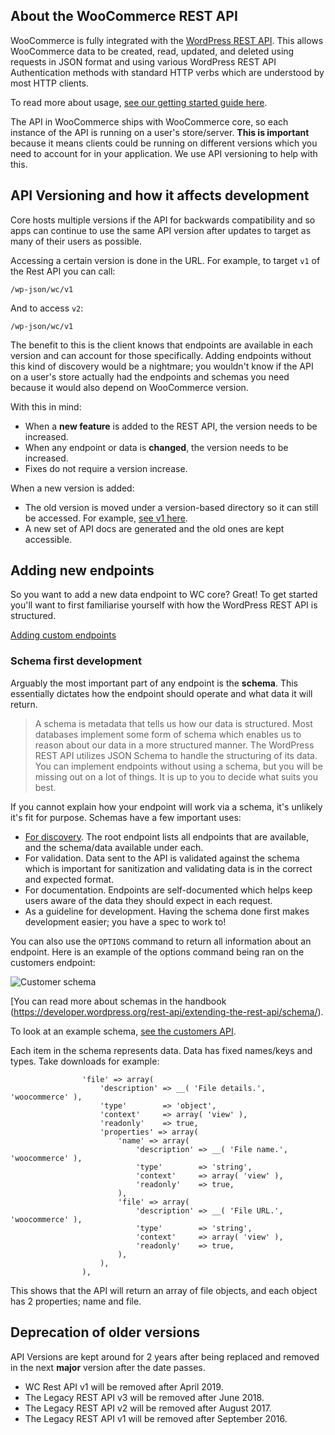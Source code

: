 ## About the WooCommerce REST API

WooCommerce is fully integrated with the [WordPress REST API](https://developer.wordpress.org/rest-api/). This allows WooCommerce data to be created, read, updated, and deleted using requests in JSON format and using various WordPress REST API Authentication methods with standard HTTP verbs which are understood by most HTTP clients.

To read more about usage, [see our getting started guide here](https://github.com/woocommerce/woocommerce/wiki/Getting-started-with-the-REST-API).

The API in WooCommerce ships with WooCommerce core, so each instance of the API is running on a user's store/server. **This is important** because it means clients could be running on different versions which you need to account for in your application. We use API versioning to help with this.

## API Versioning and how it affects development

Core hosts multiple versions if the API for backwards compatibility and so apps can continue to use the same API version after updates to target as many of their users as possible.

Accessing a certain version is done in the URL. For example, to target `v1` of the Rest API you can call:

```
/wp-json/wc/v1
```

And to access `v2`:

```
/wp-json/wc/v1
```

The benefit to this is the client knows that endpoints are available in each version and can account for those specifically. Adding endpoints without this kind of discovery would be a nightmare; you wouldn't know if the API on a user's store actually had the endpoints and schemas you need because it would also depend on WooCommerce version.

With this in mind:

* When a **new feature** is added to the REST API, the version needs to be increased. 
* When any endpoint or data is **changed**, the version needs to be increased. 
* Fixes do not require a version increase.

When a new version is added:

* The old version is moved under a version-based directory so it can still be accessed. For example, [see v1 here](https://github.com/woocommerce/woocommerce/tree/master/includes/api/v1). 
* A new set of API docs are generated and the old ones are kept accessible.

## Adding new endpoints

So you want to add a new data endpoint to WC core? Great! To get started you'll want to first familiarise yourself with how the WordPress REST API is structured.

[Adding custom endpoints](https://developer.wordpress.org/rest-api/extending-the-rest-api/adding-custom-endpoints/)

### Schema first development

Arguably the most important part of any endpoint is the **schema**. This essentially dictates how the endpoint should operate and what data it will return.

> A schema is metadata that tells us how our data is structured. Most databases implement some form of schema which enables us to reason about our data in a more structured manner. The WordPress REST API utilizes JSON Schema to handle the structuring of its data. You can implement endpoints without using a schema, but you will be missing out on a lot of things. It is up to you to decide what suits you best.

If you cannot explain how your endpoint will work via a schema, it's unlikely it's fit for purpose. Schemas have a few important uses:

* [For discovery](https://developer.wordpress.org/rest-api/using-the-rest-api/discovery/). The root endpoint lists all endpoints that are available, and the schema/data available under each.
* For validation. Data sent to the API is validated against the schema which is important for sanitization and validating data is in the correct and expected format.
* For documentation. Endpoints are self-documented which helps keep users aware of the data they should expect in each request.
* As a guideline for development. Having the schema done first makes development easier; you have a spec to work to!

You can also use the `OPTIONS` command to return all information about an endpoint. Here is an example of the options command being ran on the customers endpoint:

![Customer schema](https://woocommerce.files.wordpress.com/2017/05/2017-05-24-at-10-24.png)

[You can read more about schemas in the handbook
(https://developer.wordpress.org/rest-api/extending-the-rest-api/schema/).

To look at an example schema, [see the customers API](https://github.com/woocommerce/woocommerce/blob/3.0.0/includes/api/class-wc-rest-customer-downloads-controller.php#L78-L168).

Each item in the schema represents data. Data has fixed names/keys and types. Take downloads for example:

```
				'file' => array(
					'description' => __( 'File details.', 'woocommerce' ),
					'type'        => 'object',
					'context'     => array( 'view' ),
					'readonly'    => true,
					'properties' => array(
						'name' => array(
							'description' => __( 'File name.', 'woocommerce' ),
							'type'        => 'string',
							'context'     => array( 'view' ),
							'readonly'    => true,
						),
						'file' => array(
							'description' => __( 'File URL.', 'woocommerce' ),
							'type'        => 'string',
							'context'     => array( 'view' ),
							'readonly'    => true,
						),
					),
				),
```

This shows that the API will return an array of file objects, and each object has 2 properties; name and file.

## Deprecation of older versions

API Versions are kept around for 2 years after being replaced and removed in the next **major** version after the date passes.

- WC Rest API v1 will be removed after April 2019.
- The Legacy REST API v3 will be removed after June 2018.
- The Legacy REST API v2 will be removed after August 2017.
- The Legacy REST API v1 will be removed after September 2016.



